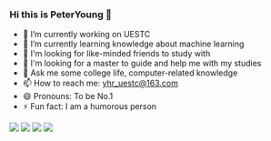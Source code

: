 ### Hi this is PeterYoung 👋






- 🔭 I’m currently working on UESTC
- 🌱 I’m currently learning knowledge about machine learning
- 👯 I'm looking for like-minded friends to study with
- 🤔 I'm looking for a master to guide and help me with my studies
- 💬 Ask me some college life, computer-related knowledge
- 📫 How to reach me: yhr_uestc@163.com
- 😄 Pronouns: To be No.1
- ⚡ Fun fact: I am a humorous person

![](https://img.shields.io/badge/Love-ZC-informational)
![](https://img.shields.io/badge/-And-ff69b4)
![](https://img.shields.io/badge/Happy-Everyday-success)
![](https://image.flaticon.com/icons/svg/30/30544.svg)
